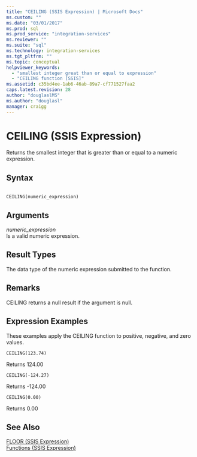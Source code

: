 ```yaml
---
title: "CEILING (SSIS Expression) | Microsoft Docs"
ms.custom: ""
ms.date: "03/01/2017"
ms.prod: sql
ms.prod_service: "integration-services"
ms.reviewer: ""
ms.suite: "sql"
ms.technology: integration-services
ms.tgt_pltfrm: ""
ms.topic: conceptual
helpviewer_keywords: 
  - "smallest integer great than or equal to expression"
  - "CEILING function [SSIS]"
ms.assetid: c35bd4ee-1ab6-46ab-89a7-cf771527faa2
caps.latest.revision: 28
author: "douglaslMS"
ms.author: "douglasl"
manager: craigg
---
```

# CEILING (SSIS Expression)
  Returns the smallest integer that is greater than or equal to a numeric expression.  
  
## Syntax  
  
```  
  
CEILING(numeric_expression)  
```  
  
## Arguments  
 *numeric_expression*  
 Is a valid numeric expression.  
  
## Result Types  
 The data type of the numeric expression submitted to the function.  
  
## Remarks  
 CEILING returns a null result if the argument is null.  
  
## Expression Examples  
 These examples apply the CEILING function to positive, negative, and zero values.  
  
```  
CEILING(123.74)  
```  
  
 Returns 124.00  
  
```  
CEILING(-124.27)  
```  
  
 Returns -124.00  
  
```  
CEILING(0.00)  
```  
  
 Returns 0.00  
  
## See Also  
 [FLOOR &#40;SSIS Expression&#41;](../../integration-services/expressions/floor-ssis-expression.md)   
 [Functions &#40;SSIS Expression&#41;](../../integration-services/expressions/functions-ssis-expression.md)  
  
  

